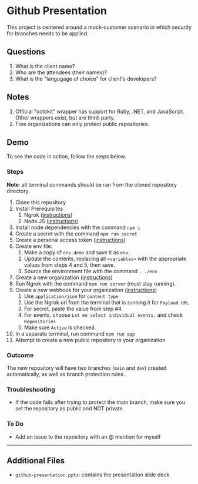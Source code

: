 # Github Presentation
This project is centered around a mock-customer scenario in which security for branches needs to be applied.

## Questions
1. What is the client name?
2. Who are the attendees (their names)?
3. What is the "langugage of choice" for client's developers?

## Notes
1. Official "octokit" wrapper has support for Ruby, .NET, and JavaScript. Other wrappers exist, but are third-party.
2. Free organizations can only protect public repositories.

## Demo
To see the code in action, follow the steps below.

### Steps
__Note__: all terminal commands should be ran from the cloned repository directory.

1. Clone this repository
2. Install Prerequisites
   1. Ngrok ([instructions](https://ngrok.com/download))
   2. Node.JS ([instructions](https://nodejs.org/en/download/))
3. Install node dependencies with the command `npm i`
4. Create a secret with the command `npm run secret`
5. Create a personal access token ([instructions](https://docs.github.com/en/authentication/keeping-your-account-and-data-secure/creating-a-personal-access-token))
6. Create env file:
   1. Make a copy of `env.demo` and save it as `env`.
   2. Update the contents, replacing all `<variables>` with the appropriate values from steps 4 and 5, then save.
   3. Source the environment file with the command `. ./env`
7. Create a new organization ([instructions](https://docs.github.com/en/organizations/collaborating-with-groups-in-organizations/creating-a-new-organization-from-scratch))
8.  Run Ngrok with the command `npm run server` (must stay running).
9.  Create a new webhook for your organization ([instructions](https://docs.github.com/en/developers/webhooks-and-events/webhooks/creating-webhooks))
    1.  Use `application/json` for `content type`
    2.  Use the Ngrok url from the terminal that is running it for `Payload URL`
    3.  For secret, paste the value from step #4.
    4.  For events, choose `Let me select individual events.` and check `Repositories`
    5.  Make sure `Active` is checked.
10. In a separate terminal, run command `npm run app`
11. Attempt to create a new public repository in your organization

### Outcome
The new repository will have two branches (`main` and `dev`) created automatically, as well as branch protection rules.

### Troubleshooting
- If the code fails after trying to protect the main branch, make sure you set the repository as public and NOT private.

### To Do
- Add an issue to the repository with an @ mention for myself
---

## Additional Files
- `github-presentation.pptx`: contains the presentation slide deck.